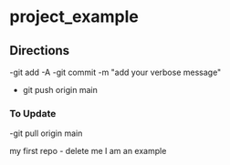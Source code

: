 # project_example

## Directions
  -git add -A
  -git commit -m "add your verbose message"
  - git push origin main

### To Update
  -git pull origin main
  
my first repo - delete me I am an example
